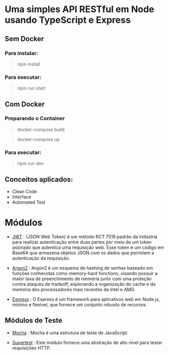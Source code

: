 # Uma simples API RESTful em Node usando TypeScript e Express


## Sem Docker
### Para instalar:

> npm install

### Para executar:

> npm run start

## Com Docker
### Preparando o Container

> docker-compose build

> docker-compose up

### Para executar:

> npm run dev




## Conceitos aplicados:

* Clean Code
* Interface
* Automated Test


# Módulos

* [JWT](https://www.devmedia.com.br/como-o-jwt-funciona/40265) : (JSON Web Token) é um método RCT 7519 padrão da indústria para realizar autenticação entre duas partes por meio de um token assinado que autentica uma requisição web. Esse token é um código em Base64 que armazena objetos JSON com os dados que permitem a autenticação da requisição.

* [Argon2](https://sbseg2019.ime.usp.br/anais/196031.pdf) : Argon2 é um esquema de hashing de senhas baseado em funções conhecidas como memory-hard functions, visando possuir a maior taxa de preenchimento de memória junto com uma proteção contra ataques de tradeoff, explorando a organização do cache e da memória dos processadores mais recentes da Intel e AMD.

* [Express](https://expressjs.com/pt-br/) : O Express é um framework para aplicativos web em Node.js, mínimo e flexível, que fornece um conjunto robusto de recursos.

## Módulos de Teste

* [Mocha](https://mochajs.org/) : Mocha é uma estrutura de teste de JavaScript.

* [Supertest](https://www.npmjs.com/package/supertest) :  Este módulo fornece uma abstração de alto nível para testar requisições HTTP.
